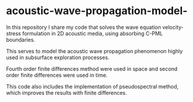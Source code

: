 # acoustic-wave-propagation-model-

In this repository I share my code that solves the wave equation velocity-stress formulation in 2D acoustic media, using absorbing C-PML boundaries.

This serves to model the acoustic wave propagation phenomenon highly used in subsurface exploration processes.

Fourth order finite differences method were used in space and second order finite differences were used in time. 

This code also includes the implementation of pseudospectral method, which improves the results with finite differences. 
